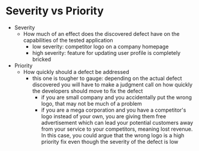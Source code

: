 # Severity vs Priority
- Severity
    - How much of an effect does the discovered defect have on the capabilities of the tested application
        - low severity: competitor logo on a company homepage
        - high severity: feature for updating user profile is completely bricked
- Priority
    - How quickly should a defect be addressed
        - this one is tougher to gauge: depending on the actual defect discovered you will have to make a judgment call on how quickly the developers should move to fix the defect
            - if you are small company and you accidentally put the wrong logo, that may not be much of a problem
            - if you are a mega corporation and you have a competitor's logo instead of your own, you are giving them free advertisement which can lead your potential customers away from your service to your competitors, meaning lost revenue. In this case, you could argue that the wrong logo is a high priority fix even though the severity of the defect is low